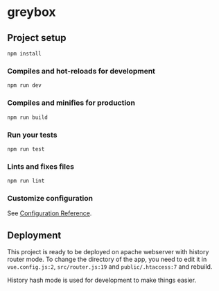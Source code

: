 # greybox

## Project setup
```
npm install
```

### Compiles and hot-reloads for development
```
npm run dev
```

### Compiles and minifies for production
```
npm run build
```

### Run your tests
```
npm run test
```

### Lints and fixes files
```
npm run lint
```

### Customize configuration
See [Configuration Reference](https://cli.vuejs.org/config/).

## Deployment
This project is ready to be deployed on apache webserver with history router mode. To change the directory of the app, you need to edit it in `vue.config.js:2`, `src/router.js:19` and `public/.htaccess:7` and rebuild.

History hash mode is used for development to make things easier.